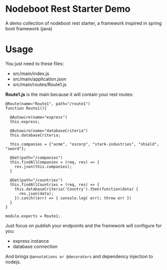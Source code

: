 # Nodeboot Rest Starter Demo

A demo collection of nodeboot rest starter, a framework inspired in spring boot framework (java)

# Usage

You just need to these files:

- src/main/index.js
- src/main/application.json
- src/main/routes/Route1.js

**Route1.js** is the main because it will contain your rest routes:

```
@Route(name="Route1", path="/route1")
function Route1(){

  @Autowire(name="express")
  this.express;

  @Autowire(name="databaseCriteria")
  this.databaseCriteria;

  this.companies = {"acme", "oscorp", "stark-industries", "shield", "sword"};

  @Get(path="/companies")
  this.findAllCompanies = (req, res) => {
    res.json(this.companies);
  }

  @Get(path="/countries")
  this.findAllCountries = (req, res) => {
    this.databaseCriteria('Country').then(function(data) {
      res.json(data);
    }).catch((err) => { console.log( err); throw err })
  }
}

module.exports = Route1;
```

Just focus on publish your endpoints and the framework will configure  for you:

- express instance
- database connection

And brings `@annotations or @decorators` and dependency injection to nodejs.
